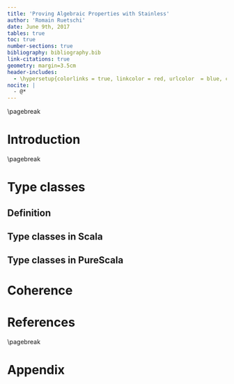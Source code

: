 ```yaml
---
title: 'Proving Algebraic Properties with Stainless'
author: 'Romain Ruetschi'
date: June 9th, 2017
tables: true
toc: true
number-sections: true
bibliography: bibliography.bib
link-citations: true
geometry: margin=3.5cm
header-includes:
  - \hypersetup{colorlinks = true, linkcolor = red, urlcolor  = blue, citecolor = red}
nocite: |
  - @*
---
```


\pagebreak

# Introduction

\pagebreak

# Type classes

## Definition

## Type classes in Scala

## Type classes in PureScala

# Coherence

# References

<div id="refs"></div>

\pagebreak

# Appendix

